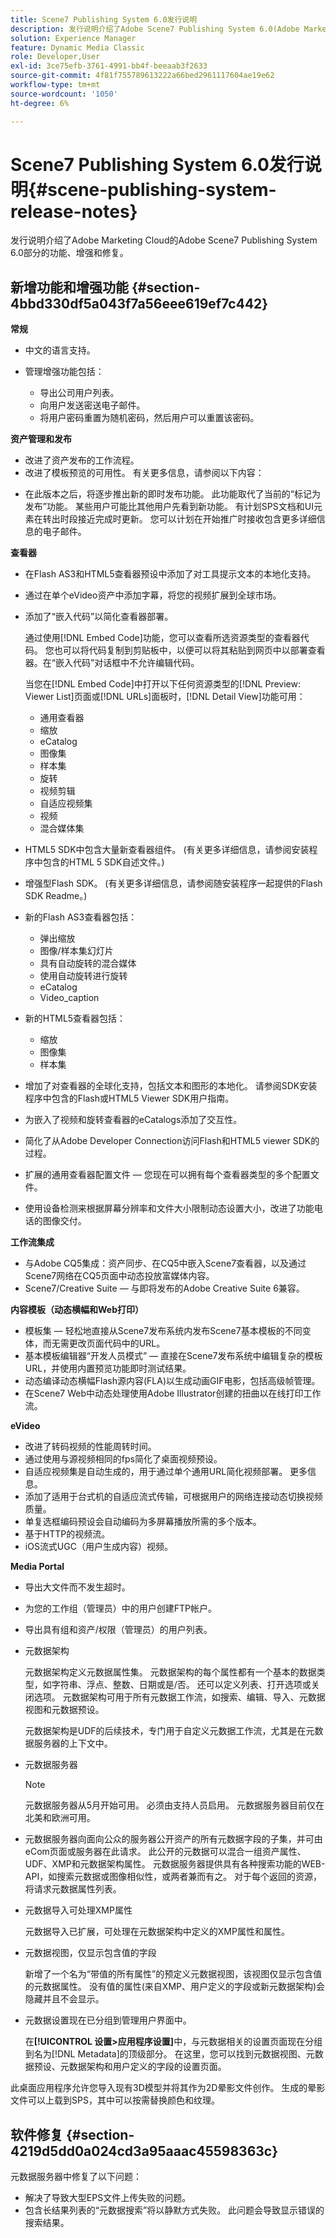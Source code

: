 ```yaml
---
title: Scene7 Publishing System 6.0发行说明
description: 发行说明介绍了Adobe Scene7 Publishing System 6.0(Adobe Marketing Cloud中Adobe Experience Manager解决方案的一部分)的功能、增强和修复。
solution: Experience Manager
feature: Dynamic Media Classic
role: Developer,User
exl-id: 3ce75efb-3761-4991-bb4f-beeaab3f2633
source-git-commit: 4f81f755789613222a66bed2961117604ae19e62
workflow-type: tm+mt
source-wordcount: '1050'
ht-degree: 6%

---
```


# Scene7 Publishing System 6.0发行说明{#scene-publishing-system-release-notes}

发行说明介绍了Adobe Marketing Cloud的Adobe Scene7 Publishing System 6.0部分的功能、增强和修复。

## 新增功能和增强功能 {#section-4bbd330df5a043f7a56eee619ef7c442}

**常规**

* 中文的语言支持。
* 管理增强功能包括：

   * 导出公司用户列表。
   * 向用户发送密送电子邮件。
   * 将用户密码重置为随机密码，然后用户可以重置该密码。

<!--       [More information](http://help.adobe.com/en_US/scene7/using/WS662101DF-D697-47a7-A7D8-B52FD8E94438.html). -->

**资产管理和发布**

* 改进了资产发布的工作流程。<!-- [More information](http://help.adobe.com/en_US/scene7/using/WS3673AD39-098B-4f08-8A24-CA51261B7366.html). -->
* 改进了模板预览的可用性。 有关更多信息，请参阅以下内容：

<!--   [Configuring default viewers](http://help.adobe.com/en_US/scene7/using/WS98ca2e6790647c06-76b2d0e0135685cd4a8-8000.html)

  [Previewing an asset based on viewer platform type](http://help.adobe.com/en_US/scene7/using/WS98ca2e6790647c06-2ce305113564963202-7fff.html)

  [Previewing an image asset based on its image preset](http://help.adobe.com/en_US/scene7/using/WS98ca2e6790647c06-2ce305113564963202-7ffe.html) -->

* 在此版本之后，将逐步推出新的即时发布功能。 此功能取代了当前的“标记为发布”功能。 某些用户可能比其他用户先看到新功能。 有计划SPS文档和UI元素在转出时段接近完成时更新。 您可以计划在开始推广时接收包含更多详细信息的电子邮件。

**查看器**

* 在Flash AS3和HTML5查看器预设中添加了对工具提示文本的本地化支持。
* 通过在单个eVideo资产中添加字幕，将您的视频扩展到全球市场。
* 添加了“嵌入代码”以简化查看器部署。

  通过使用[!DNL Embed Code]功能，您可以查看所选资源类型的查看器代码。 您也可以将代码复制到剪贴板中，以便可以将其粘贴到网页中以部署查看器。在“嵌入代码”对话框中不允许编辑代码。

  当您在[!DNL Embed Code]中打开以下任何资源类型的[!DNL Preview: Viewer List]页面或[!DNL URLs]面板时，[!DNL Detail View]功能可用：

   * 通用查看器
   * 缩放
   * eCatalog
   * 图像集
   * 样本集
   * 旋转
   * 视频剪辑
   * 自适应视频集
   * 视频
   * 混合媒体集

<!--   [More information](http://help.adobe.com/en_US/scene7/using/WS98ca2e6790647c06-2ce305113564963202-7fff.html) -->

* HTML5 SDK中包含大量新查看器组件。 (有关更多详细信息，请参阅安装程序中包含的HTML 5 SDK自述文件。)
* 增强型Flash SDK。 (有关更多详细信息，请参阅随安装程序一起提供的Flash SDK Readme。)
* 新的Flash AS3查看器包括：

   * 弹出缩放
   * 图像/样本集幻灯片
   * 具有自动旋转的混合媒体
   * 使用自动旋转进行旋转
   * eCatalog
   * Video_caption

* 新的HTML5查看器包括：

   * 缩放
   * 图像集
   * 样本集

* 增加了对查看器的全球化支持，包括文本和图形的本地化。 请参阅SDK安装程序中包含的Flash或HTML5 Viewer SDK用户指南。
* 为嵌入了视频和旋转查看器的eCatalogs添加了交互性。
* 简化了从Adobe Developer Connection访问Flash和HTML5 viewer SDK的过程。<!-- [More information](http://help.adobe.com/en_US/scene7/using/WSd4272150f67705c11b002eec12fcba4dee6-8000.html). -->
* 扩展的通用查看器配置文件 — 您现在可以拥有每个查看器类型的多个配置文件。<!-- [More information](http://help.adobe.com/en_US/scene7/using/WS1c46793299cf21d73076df86131b02b67e8-8000.html). -->
* 使用设备检测来根据屏幕分辨率和文件大小限制动态设置大小，改进了功能电话的图像交付。<!-- [More information](http://help.adobe.com/en_US/scene7/using/WS1c46793299cf21d7-6ad692c9131d90d137a-8000.html). -->

**工作流集成**

* 与Adobe CQ5集成：资产同步、在CQ5中嵌入Scene7查看器，以及通过Scene7网络在CQ5页面中动态投放富媒体内容。
* Scene7/Creative Suite — 与即将发布的Adobe Creative Suite 6兼容。

<!-- Search&Promote is end of life as of September 1, 2022 * New integrated workflow with Adobe Search&Promote: Easily add Scene7 marketing banners that are dynamically assembled based on Search&Promote campaign rules to search and navigation pages.

  See "About Banners" in Adobe Search&Promote documentation.  -->

**内容模板（动态横幅和Web打印）**

* 模板集 — 轻松地直接从Scene7发布系统内发布Scene7基本模板的不同变体，而无需更改页面代码中的URL。<!-- [More information](http://help.adobe.com/en_US/scene7/using/WSd968ca97bf00cf72-5eede3a113268dc80f5-8000.html).  -->
* 基本模板编辑器“开发人员模式” — 直接在Scene7发布系统中编辑复杂的模板URL，并使用内置预览功能即时测试结果。
* 动态编译动态横幅Flash源内容(FLA)以生成动画GIF电影，包括高级帧管理。<!-- [More information](http://help.adobe.com/en_US/scene7/using/WSd968ca97bf00cf72-5eedd3a113268dc80f4-8000.html).  -->
* 在Scene7 Web中动态处理使用Adobe Illustrator创建的扭曲以在线打印工作流。<!-- [More information](http://help.adobe.com/en_US/scene7/using/WSef8d5860223939e2-d19776312a7267a200-8000.html#WSd968ca97bf00cf72-5eedd3a113268dc80f5-8000). -->

**eVideo**

* 改进了转码视频的性能周转时间。
* 通过使用与源视频相同的fps简化了桌面视频预设。<!-- [More information](http://help.adobe.com/en_US/scene7/using/WSE86ACF2B-BD50-4c48-A1D7-9CD4405B62D0.html#WS1c46793299cf21d7-39fae9c1131ba8968f7-7fff).  -->
* 自适应视频集是自动生成的，用于通过单个通用URL简化视频部署。 更多信息。<!-- [More information](http://help.adobe.com/en_US/scene7/using/WS1c46793299cf21d7-6ad692c9131d90d137a-8000.html).  -->
* 添加了适用于台式机的自适应流式传输，可根据用户的网络连接动态切换视频质量。<!-- [More information](http://help.adobe.com/en_US/scene7/using/WS1c46793299cf21d7-6ad692c9131d90d137a-8000.html).  -->
* 单复选框编码预设会自动编码为多屏幕播放所需的多个版本。<!-- [More information](http://help.adobe.com/en_US/scene7/using/WS1c46793299cf21d7-5abae30d131ddfed85f-8000.html).  -->
* 基于HTTP的视频流。<!-- [More information](http://help.adobe.com/en_US/scene7/using/WS98ca2e6790647c0632156edd1369e58559f-8000.html).  -->
* iOS流式UGC（用户生成内容）视频。<!-- [More information](http://help.adobe.com/en_US/scene7/using/WSe8b0455615e2dc47-2df907a712f31201b35-8000.html). -->

**Media Portal**

* 导出大文件而不发生超时。
* 为您的工作组（管理员）中的用户创建FTP帐户。
* 导出具有组和资产/权限（管理员）的用户列表。

* 元数据架构

  元数据架构定义元数据属性集。 元数据架构的每个属性都有一个基本的数据类型，如字符串、浮点、整数、日期或是/否。 还可以定义列表、打开选项或关闭选项。 元数据架构可用于所有元数据工作流，如搜索、编辑、导入、元数据视图和元数据预设。<!-- [More information](http://help.adobe.com/en_US/scene7/using/WS259993e42159a215-1c6a66df1265272619e-7fec.html#WSd968ca97bf03cf72-5e3dd3a113268dc80f5-8000). -->

  元数据架构是UDF的后续技术，专门用于自定义元数据工作流，尤其是在元数据服务器的上下文中。

* 元数据服务器

  >[!NOTE]
  >
  >元数据服务器从5月开始可用。 必须由支持人员启用。 元数据服务器目前仅在北美和欧洲可用。

* 元数据服务器向面向公众的服务器公开资产的所有元数据字段的子集，并可由eCom页面或服务器在此请求。 此公开的元数据可以混合一组资产属性、UDF、XMP和元数据架构属性。 元数据服务器提供具有各种搜索功能的WEB-API，如搜索元数据或图像相似性，或两者兼而有之。 对于每个返回的资源，将请求元数据属性列表。
* 元数据导入可处理XMP属性

  元数据导入已扩展，可处理在元数据架构中定义的XMP属性和属性。
* 元数据视图，仅显示包含值的字段

  新增了一个名为“带值的所有属性”的预定义元数据视图，该视图仅显示包含值的元数据属性。 没有值的属性(来自XMP、用户定义的字段或新元数据架构)会隐藏并且不会显示。
* 元数据设置现在已分组到管理用户界面中。

  在&#x200B;**[!UICONTROL 设置>应用程序设置]**&#x200B;中，与元数据相关的设置页面现在分组到名为[!DNL Metadata]的顶级部分。 在这里，您可以找到元数据视图、元数据预设、元数据架构和用户定义的字段的设置页面。

此桌面应用程序允许您导入现有3D模型并将其作为2D晕影文件创作。 生成的晕影文件可以上载到SPS，其中可以按需替换颜色和纹理。

## 软件修复 {#section-4219d5dd0a024cd3a95aaac45598363c}

元数据服务器中修复了以下问题：

* 解决了导致大型EPS文件上传失败的问题。
* 包含长结果列表的“元数据搜索”将以静默方式失败。 此问题会导致显示错误的搜索结果。
